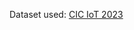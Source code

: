 Dataset used: [CIC IoT 2023](https://husteduvn-my.sharepoint.com/:f:/g/personal/ha_cm210293_sis_hust_edu_vn/EogFQTYtXj5CoyinX8iF-kUBDrZAMUjsQ2D5iNm_j6OKlg)

